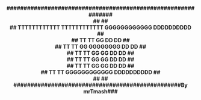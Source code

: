 <center><b>##############################################################<b></center>
<center><b>##                                                          ##<b></center>
<center><b>##  TTTTTTTTTTTT  TTTTTTTTTTTT  GGGGGGGGGGGG  DDDDDDDDDD    ##<b></center>
<center><b>##       TT            TT       GG            DD        DD  ##<b></center>
<center><b>##       TT            TT       GG  GGGGGGGG  DD        DD  ##<b></center>
<center><b>##       TT            TT       GG        GG  DD        DD  ##<b></center>
<center><b>##       TT            TT       GG        GG  DD        DD  ##<b></center>
<center><b>##       TT            TT       GG        GG  DD        DD  ##<b></center>
<center><b>##       TT            TT       GGGGGGGGGGGG  DDDDDDDDDD    ##<b></center>
<center><b>##                                                          ##<b></center>
<center><b>#################################################By mrTmash###<b></center>

